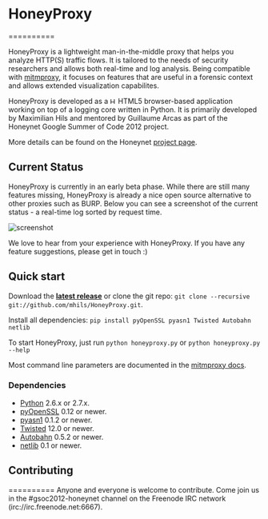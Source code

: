 # HoneyProxy
==========

HoneyProxy is a lightweight man-in-the-middle proxy that helps you analyze HTTP(S) traffic flows. It is tailored to the needs of 
security researchers and allows both real-time and log analysis. Being compatible with [mitmproxy](http://mitmproxy.org/), it focuses on features
that are useful in a forensic context and allows extended visualization capabilites.

HoneyProxy is developed as a <img src="http://www.w3.org/html/logo/downloads/HTML5_Badge.svg" alt="HTML5" height=12> 
HTML5 browser-based application working on top of a logging core written in Python. 
It is primarily developed by Maximilian Hils and mentored by Guillaume Arcas as part of the Honeynet Google Summer of Code 2012 project.

More details can be found on the Honeynet [project page](https://honeynet.org/gsoc/slot10).

## Current Status

HoneyProxy is currently in an early beta phase. While there are still many features missing, HoneyProxy is already a nice open source alternative to other proxies such as BURP. Below you can see a screenshot of the current status - a real-time log sorted by request time.

![screenshot](http://maximilianhils.com/upload/2012-07/05-0222-3E4hbjZtObwEGtx.png)

We love to hear from your experience with HoneyProxy. If you have any feature suggestions, please get in touch :)

## Quick start

Download the [**latest release**](https://github.com/mhils/HoneyProxy/downloads) or clone the git repo: `git clone --recursive git://github.com/mhils/HoneyProxy.git`.

Install all dependencies: `pip install pyOpenSSL pyasn1 Twisted Autobahn netlib`

To start HoneyProxy, just run `python honeyproxy.py` or `python honeyproxy.py --help`

Most command line parameters are documented in the [mitmproxy docs](http://mitmproxy.org/doc/index.html).

### Dependencies
* [Python](http://www.python.org) 2.6.x or 2.7.x.
* [pyOpenSSL](http://pypi.python.org/pypi/pyOpenSSL) 0.12 or newer.
* [pyasn1](http://pypi.python.org/pypi/pyasn1) 0.1.2 or newer.
* [Twisted](http://twistedmatrix.com/) 12.0 or newer.
* [Autobahn](http://pypi.python.org/pypi/autobahn) 0.5.2 or newer.
* [netlib](http://pypi.python.org/pypi/netlib) 0.1 or newer.

## Contributing
==========
Anyone and everyone is welcome to contribute.
Come join us in the #gsoc2012-honeynet channel on the Freenode IRC network
(irc://irc.freenode.net:6667).
